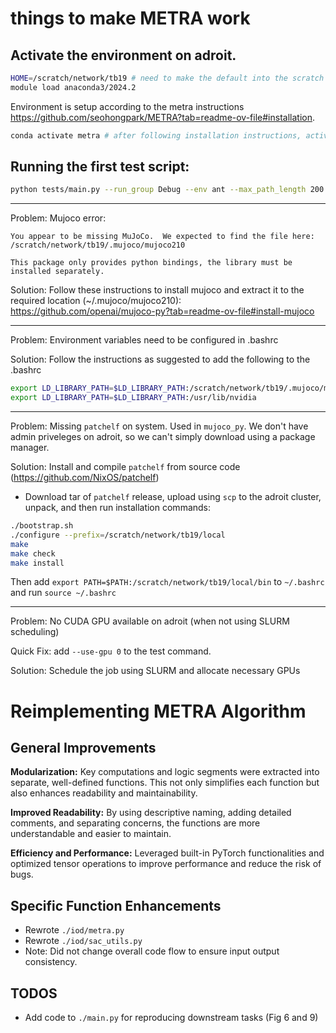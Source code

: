 # things to make METRA work

## Activate the environment on adroit.
```Bash
HOME=/scratch/network/tb19 # need to make the default into the scratch location for more GBs
module load anaconda3/2024.2
```
Environment is setup according to the metra instructions https://github.com/seohongpark/METRA?tab=readme-ov-file#installation. 
```Bash
conda activate metra # after following installation instructions, activate the created environment
```

## Running the first test script:
```Bash
python tests/main.py --run_group Debug --env ant --max_path_length 200 --seed 0 --traj_batch_size 8 --n_parallel 1 --normalizer_type preset --eval_plot_axis -50 50 -50 50 --trans_optimization_epochs 50 --n_epochs_per_log 100 --n_epochs_per_eval 1000 --n_epochs_per_save 10000 --sac_max_buffer_size 1000000 --algo metra --discrete 0 --dim_option 2
```

---
Problem: Mujoco error:
```
You appear to be missing MuJoCo.  We expected to find the file here: /scratch/network/tb19/.mujoco/mujoco210

This package only provides python bindings, the library must be installed separately.
```
Solution: Follow these instructions to install mujoco and extract it to the required location (~/.mujoco/mujoco210): https://github.com/openai/mujoco-py?tab=readme-ov-file#install-mujoco

---
Problem: Environment variables need to be configured in .bashrc

Solution: Follow the instructions as suggested to add the following to the .bashrc
```Bash
export LD_LIBRARY_PATH=$LD_LIBRARY_PATH:/scratch/network/tb19/.mujoco/mujoco210/bin
export LD_LIBRARY_PATH=$LD_LIBRARY_PATH:/usr/lib/nvidia
```
---
Problem: Missing `patchelf` on system. Used in `mujoco_py`. We don't have admin priveleges on adroit, so we can't simply download using a package manager. 

Solution: Install and compile `patchelf` from source code (https://github.com/NixOS/patchelf)
- Download tar of `patchelf` release, upload using `scp` to the adroit cluster, unpack, and then run installation commands:
```Bash
./bootstrap.sh
./configure --prefix=/scratch/network/tb19/local
make
make check
make install
```
Then add `export PATH=$PATH:/scratch/network/tb19/local/bin` to `~/.bashrc` and run `source ~/.bashrc`

---
Problem: No CUDA GPU available on adroit (when not using SLURM scheduling)

Quick Fix: add `--use-gpu 0` to the test command.

Solution: Schedule the job using SLURM and allocate necessary GPUs

# Reimplementing METRA Algorithm

## General Improvements

**Modularization:** Key computations and logic segments were extracted into separate, well-defined functions. This not only simplifies each function but also enhances readability and maintainability.

**Improved Readability:** By using descriptive naming, adding detailed comments, and separating concerns, the functions are more understandable and easier to maintain.

**Efficiency and Performance:** Leveraged built-in PyTorch functionalities and optimized tensor operations to improve performance and reduce the risk of bugs.

## Specific Function Enhancements

- Rewrote `./iod/metra.py`
- Rewrote `./iod/sac_utils.py`
- Note: Did not change overall code flow to ensure input output consistency.

## TODOS

- Add code to `./main.py` for reproducing downstream tasks (Fig 6 and 9)
